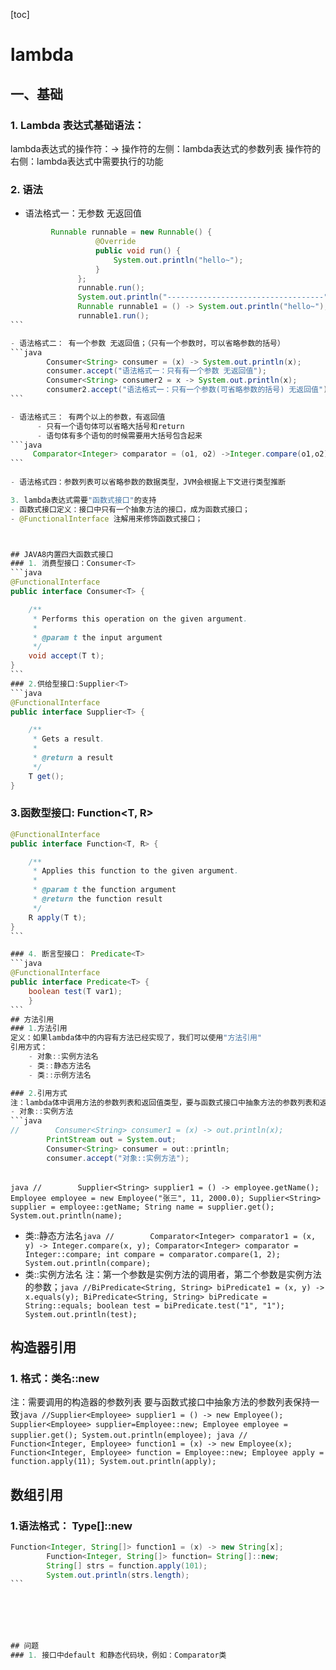 
[toc]
# lambda

## 一、基础
### 1. Lambda 表达式基础语法：
lambda表达式的操作符：->
操作符的左侧：lambda表达式的参数列表
操作符的右侧：lambda表达式中需要执行的功能


### 2. 语法
- 语法格式一：无参数 无返回值

```java
         Runnable runnable = new Runnable() {
                   @Override
                   public void run() {
                       System.out.println("hello~");
                   }
               };
               runnable.run();
               System.out.println("-----------------------------------");
               Runnable runnable1 = () -> System.out.println("hello~");
               runnable1.run();
​```

- 语法格式二： 有一个参数 无返回值；（只有一个参数时，可以省略参数的括号）
​```java
        Consumer<String> consumer = (x) -> System.out.println(x);
        consumer.accept("语法格式一：只有有一个参数 无返回值");
        Consumer<String> consumer2 = x -> System.out.println(x);
        consumer2.accept("语法格式一：只有一个参数(可省略参数的括号) 无返回值");
​```

- 语法格式三： 有两个以上的参数，有返回值
      - 只有一个语句体可以省略大括号和return
      - 语句体有多个语句的时候需要用大括号包含起来
​```java
     Comparator<Integer> comparator = (o1, o2) ->Integer.compare(o1,o2);
​```   
  
- 语法格式四：参数列表可以省略参数的数据类型，JVM会根据上下文进行类型推断

3. lambda表达式需要"函数式接口"的支持
- 函数式接口定义：接口中只有一个抽象方法的接口，成为函数式接口；
- @FunctionalInterface 注解用来修饰函数式接口；



## JAVA8内置四大函数式接口
### 1. 消费型接口：Consumer<T>
```java
@FunctionalInterface
public interface Consumer<T> {

    /**
     * Performs this operation on the given argument.
     *
     * @param t the input argument
     */
    void accept(T t);
}
​```
### 2.供给型接口:Supplier<T>
```java
@FunctionalInterface
public interface Supplier<T> {

    /**
     * Gets a result.
     *
     * @return a result
     */
    T get();
}

```
### 3.函数型接口: Function<T, R> 
```java
@FunctionalInterface
public interface Function<T, R> {

    /**
     * Applies this function to the given argument.
     *
     * @param t the function argument
     * @return the function result
     */
    R apply(T t);
}
​```

### 4. 断言型接口： Predicate<T> 
```java
@FunctionalInterface
public interface Predicate<T> {
    boolean test(T var1);
    }
​```
## 方法引用
### 1.方法引用
定义：如果lambda体中的内容有方法已经实现了，我们可以使用"方法引用"
引用方式：
    - 对象::实例方法名
    - 类::静态方法名
    - 类::示例方法名

### 2.引用方式
注：lambda体中调用方法的参数列表和返回值类型，要与函数式接口中抽象方法的参数列表和返回值类型相同
- 对象::实例方法
​```java
//        Consumer<String> consumer1 = (x) -> out.println(x);
        PrintStream out = System.out;
        Consumer<String> consumer = out::println;
        consumer.accept("对象::实例方法");
        

```
​```java
//        Supplier<String> supplier1 = () -> employee.getName();
        Employee employee = new Employee("张三", 11, 2000.0);
        Supplier<String> supplier = employee::getName;
        String name = supplier.get();
        System.out.println(name);
​```
- 类::静态方法名
​```java
//        Comparator<Integer> comparator1 = (x, y) -> Integer.compare(x, y);
        Comparator<Integer> comparator = Integer::compare;
        int compare = comparator.compare(1, 2);
        System.out.println(compare);
​```
- 类::实例方法名
注：第一个参数是实例方法的调用者，第二个参数是实例方法的参数；
​```java
//BiPredicate<String, String> biPredicate1 = (x, y) -> x.equals(y);
        BiPredicate<String, String> biPredicate = String::equals;
        boolean test = biPredicate.test("1", "1");
        System.out.println(test);
​```

## 构造器引用
### 1. 格式：类名::new
注：需要调用的构造器的参数列表 要与函数式接口中抽象方法的参数列表保持一致
​```java
//Supplier<Employee> supplier1 = () -> new Employee();
        Supplier<Employee> supplier=Employee::new;
        Employee employee = supplier.get();
        System.out.println(employee);
​```
​```java
// Function<Integer, Employee> function1 = (x) -> new Employee(x);
        Function<Integer, Employee> function = Employee::new;
        Employee apply = function.apply(11);
        System.out.println(apply);
​```
## 数组引用
### 1.语法格式： Type[]::new 
```java
Function<Integer, String[]> function1 = (x) -> new String[x];
        Function<Integer, String[]> function= String[]::new;
        String[] strs = function.apply(101);
        System.out.println(strs.length);
​```






## 问题
### 1. 接口中default 和静态代码块，例如：Comparator类
